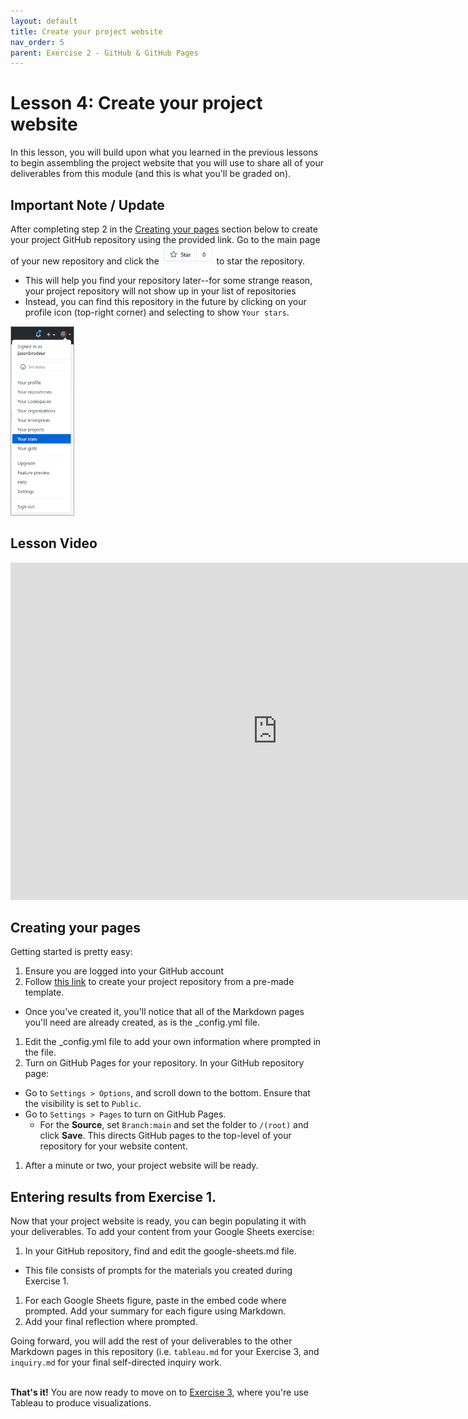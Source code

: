 ```yaml
---
layout: default
title: Create your project website
nav_order: 5
parent: Exercise 2 - GitHub & GitHub Pages
---
```


# Lesson 4: Create your project website
In this lesson, you will build upon what you learned in the previous lessons to begin assembling the project website that you will use to share all of your deliverables from this module (and this is what you'll be graded on). 

## Important Note / Update
After completing step 2 in the [Creating your pages](#creating-your-pages) section below to create your project GitHub repository using the provided link. Go to the main page of your new repository and click the ![GitHub star button](assets/img/star-button.png) to star the repository. 
- This will help you find your repository later--for some strange reason, your project repository will not show up in your list of repositories
- Instead, you can find this repository in the future by clicking on your profile icon (top-right corner) and selecting to show ```Your stars```.

<img src="assets/img/your-stars.png" alt="Show your starred repositories in GitHub" width="100" style="border: 1px solid darkgrey">  

## Lesson Video
<iframe height="540" width="853" allowfullscreen frameborder=0 src="https://echo360.ca/media/026e54f7-2cd4-4774-b665-4ecc2f332b7e/public?autoplay=false&automute=false"></iframe>

## Creating your pages
Getting started is pretty easy: 
1. Ensure you are logged into your GitHub account
1. Follow [this link](https://classroom.github.com/a/_6BmxtOC) to create your project repository from a pre-made template. 
  - Once you've created it, you'll notice that all of the Markdown pages you'll need are already created, as is the _config.yml file. 
1. Edit the _config.yml file to add your own information where prompted in the file. 
1. Turn on GitHub Pages for your repository. In your GitHub repository page: 
  - Go to ```Settings > Options```, and scroll down to the bottom. Ensure that the visibility is set to ```Public```.
  - Go to ```Settings > Pages``` to turn on GitHub Pages.
    - For the **Source**, set ```Branch:main``` and set the folder to ```/(root)``` and click **Save**. This directs GitHub pages to the top-level of your repository for your website content.
1. After a minute or two, your project website will be ready. 

## Entering results from Exercise 1. 
Now that your project website is ready, you can begin populating it with your deliverables. To add your content from your Google Sheets exercise: 
1. In your GitHub repository, find and edit the google-sheets.md file. 
  - This file consists of prompts for the materials you created during Exercise 1. 
1. For each Google Sheets figure, paste in the embed code where prompted. Add your summary for each figure using Markdown. 
1. Add your final reflection where prompted. 

Going forward, you will add the rest of your deliverables to the other Markdown pages in this repository (i.e. ```tableau.md``` for your Exercise 3, and ```inquiry.md``` for your final self-directed inquiry work. 
<br>
<br>

**That's it!** You are now ready to move on to [Exercise 3](exercise3), where you're use Tableau to produce visualizations. 
